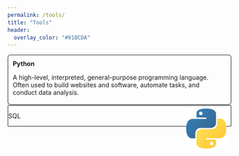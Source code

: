 ```yaml
---
permalink: /tools/
title: "Tools"
header:
  overlay_color: "#91BCDA"
---
```


<div style="height:110px; border-radius:3px; border-radius:7px; border:2px solid gray"> 
 <div style="float:left; margin:10px; height:90px; width: 475px; text-overflow: ellipsis;">
   <b>Python</b><br> 
   <p style="font-size:14px;">
     A high-level, interpreted, general-purpose programming language.
     Often used to build websites and software, automate tasks, and conduct data analysis.
   </p>
 </div>
 
  <img src="/assets/images/tools/Python-logo-notext.svg.png" alt="" width="90" height="90" style="float:right; margin:10px" />  
</div>

<div style="border-radius:3px; border-radius:3px; border:2px solid gray"> 
  <p>SQL </p>
</div>


